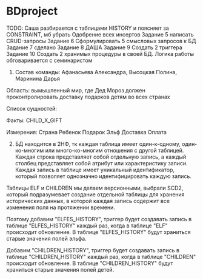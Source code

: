 # BDproject

TODO: Саша разбирается с таблицами HISTORY и поясняет за CONSTRAINT, мб убрать
Одобрение всех инсертов
Задание 5 написать CRUD-запросы
Задание 6 Сформулировать 5 смысловых запросов к БД
Задание 7 сделано
Задание 8 ДАША
Задание 9 Создать 2 триггера
Задание 10 Создать 2 хранимых процедуры в своей БД. Логика работы обговаривается с семинаристом



1. Состав команды: Афанасьева Александра, Высоцкая Полина, Маринина Дарья

Область: вымышленный мир, где Дед Мороз должен проконтролировать доставку подарков детям во всех странах

Список сущностей: 

Факты:
CHILD_X_GIFT

Измерения:
Страна 
Ребенок 
Подарок 
Эльф 
Доставка 
Оплата

2. БД находится в 2НФ, тк каждая таблица имеет один-к-одному, один-ко-многим или много-ко-многим отношения с другой таблицей. Каждая строка представляет собой отдельную запись, а каждый столбец представляет собой атрибут или характеристику записи. Каждая запись в таблице имеет уникальный идентификатор, который позволяет однозначно идентифицировать каждую запись.

Таблицы ELF и CHILDREN мы делаем версионными, выбрали SCD2, который подразумевает создание отдельной таблицы для хранения исторических данных, в которой каждая запись содержит все изменения поля на протяжении времени.

Поэтому добавим "ELFES_HISTORY", триггер будет создавать запись в таблице "ELFES_HISTORY" каждый раз, когда в таблице "ELF" происходит обновление. В таблице "ELFES_HISTORY" будут храниться старые значения полей эльфа.

Добавим "CHILDREN_HISTORY", триггер будет создавать запись в таблице "CHILDREN_HISTORY" каждый раз, когда в таблице "CHILDREN" происходит обновление. В таблице "CHILDREN_HISTORY" будут храниться старые значения полей детей.

